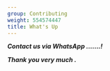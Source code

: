```yaml
---
group: Contributing
weight: 554574447
title: What's Up
---
```

***Contact us via WhatsApp .......!***

***Thank you very much .***